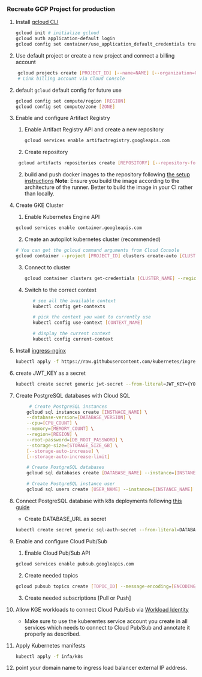 ### Recreate GCP Project for production

1. Install [gcloud CLI](https://cloud.google.com/sdk/docs/install)

   ```bash
   gcloud init # initialize gcloud
   gcloud auth application-default login
   gcloud config set container/use_application_default_credentials true
   ```

1. Use default project or create a new project and connect a billing account

```bash
    gcloud projects create [PROJECT_ID] [--name=NAME] [--organization=ORGANIZATION_ID] [--set-as-default]
    # Link billing account via Cloud Console
```

2.  default `gcloud` default config for future use

    ```bash
    gcloud config set compute/region [REGION]
    gcloud config set compute/zone [ZONE]
    ```

3.  Enable and configure Artifact Registry

    1. Enable Artifact Registry API and create a new repository

       ```bash
       gcloud services enable artifactregistry.googleapis.com
       ```

    2. Create repository

    ```bash
     gcloud artifacts repositories create [REPOSITORY] [--repository-format=FORMAT] [--location=LOCATION]
    ```

    2. build and push docker images to the repository following [the setup instructions](https://cloud.google.com/artifact-registry/docs/docker/pushing-and-pulling)
       **Note**: Ensure you build the image according to the architecture of the runner. Better to build the image in your CI rather than locally.

4.  Create GKE Cluster

    1. Enable Kubernetes Engine API

    ```bash
    gcloud services enable container.googleapis.com
    ```

    2. Create an autopilot kubernetes cluster (recommended)

    ```bash
    # You can get the gcloud command arguments from Cloud Console
    gcloud container --project [PROJECT_ID] clusters create-auto [CLUSTER_NAME] --region [REGION] --release-channel [CHANNEL] --network [NETWORK] --subnetwork [SUBNETWORK] --cluster-ipv4-cidr [CLUSTER_IPV4] --services-ipv4-cidr [SERVICES_IPV4]
    ```

    3. Connect to cluster

       ```bash
       gcloud container clusters get-credentials [CLUSTER_NAME] --region [REGION] --project [PROJECT_ID]
       ```

    4. Switch to the correct context

       ```bash
          # see all the available context
          kubectl config get-contexts

          # pick the context you want to currently use
          kubectl config use-context [CONTEXT_NAME]

          # display the current context
          kubectl config current-context
       ```

5.  Install [ingress-nginx](https://kubernetes.github.io/ingress-nginx/deploy/#quick-start)

    ```bash
    kubectl apply -f https://raw.githubusercontent.com/kubernetes/ingress-nginx/controller-v1.5.1/deploy/static/provider/cloud/deploy.yaml
    ```

6.  create JWT_KEY as a secret

    ```bash
    kubectl create secret generic jwt-secret --from-literal=JWT_KEY={YOUR_JWT_KEY_HERE}
    ```

7.  Create PostgreSQL databases with Cloud SQL

    ```bash
         # Create PostgreSQL instances
        gcloud sql instances create [INSTNACE_NAME] \
        --database-version=[DATABASE_VERSION] \
        --cpu=[CPU_COUNT] \
        --memory=[MEMORY_COUNT] \
        --region=[REGION] \
        --root-password=[DB_ROOT_PASSWORD] \
        --storage-size=[STORAGE_SIZE_GB] \
        [--storage-auto-increase] \
        [--storage-auto-increase-limit]

        # Create PostgreSQL databases
        gcloud sql databases create [DATABASE_NAME] --instance=[INSTANECE_NAME]

        # Create PostgreSQL instance user
        gcloud sql users create [USER_NAME] --instance=[INSTANCE_NAME] --password=[PASSWORD]
    ```

8.  Connect PostgreSQL database with k8s deployments following [this guide](https://cloud.google.com/sql/docs/postgres/connect-instance-kubernetes)

    - Create DATABASE_URL as secret

    ```bash
    kubectl create secret generic sql-auth-secret --from-literal=DATABASE_URL={DATABASE_URL_HERE}
    ```

9.  Enable and configure Cloud Pub/Sub

    1. Enable Cloud Pub/Sub API

    ```bash
    gcloud services enable pubsub.googleapis.com
    ```

    2. Create needed topics

    ```bash
    gcloud pubsub topics create [TOPIC_ID] --message-encoding=[ENCODING_TYPE]  --schema=[SCHEMA_ID]
    ```

    3. Create needed subscriptions [Pull or Push]

10. Allow KGE workloads to connect Cloud Pub/Sub via [Workload Identity](https://cloud.google.com/kubernetes-engine/docs/how-to/workload-identity)

    - Make sure to use the kuberentes service account you create in all services which needs to connect to Cloud Pub/Sub and annotate it properly as described.

11. Apply Kubernetes manifests

    ```bash
    kubectl apply -f infa/k8s
    ```

12. point your domain name to ingress load balancer external IP address.

